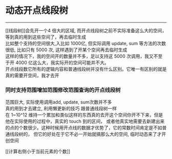 # 动态开点线段树

---


[[线段树]]会先开一个4 倍大的区域, 而开点线段树之前不实际准备这么大的空间，等到真的用到这些空间了，再去临时生成   
比如整个支持的空间很大,入比如 1000亿, 但实际调用 update, sum 等方法的次数很低, 比如只有 5000 次, 这样遇到了开某个空间再去临时生成  
这样的情况下，我的空间开的数量并不多，足以支持这 5000 次调用，我又不至于开 4000 亿这么大，我实际开的空间可能并不大。  
开点线段数它所有的逻辑内容和普通线段树并没有什么区别。它唯一有区别的就是真的需要开空间，我才去开


### 同时支持范围增加范围修改范围查询的开点线段树
范围巨大, 实际使用调用add, update, sum次数并不多   
真的用到才去建立, 利用懒更新的技巧 跟普通线段树一样  
在 1~10^12 维持一个累加和类似这样的东西真的去开这个空间你开不下来，但是他在实际使用的过程中，真实的 touch 到的区间，
或者他真实地需要去新建出来的点的个数很少。这种时候用开点线的数据才优势了，它的常数时间肯定是不如普通线段树的，
但它的好处在于它不必一开始就搞那么大的空间, 临时动态来了才开创空间

[[计算右侧小于当前元素的个数]]